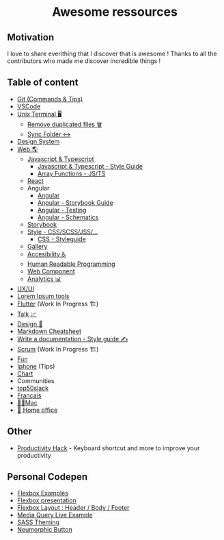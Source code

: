 <h1 align="center">
  Awesome ressources
</h1>

## Motivation

I love to share everithing that I discover that is awesome !
Thanks to all the contributors who made me discover incredible things !

## Table of content

- [Git (Commands & Tips)](/src/git.md)
- [VSCode](/src/vscode.md)
- [Unix Terminal 🖥](/src/unix-terminal.md)
  - [Remove duplicated files 🗑](/src/script/remove-duplicated-files.md)
  - [Sync Folder ↔️](/src/script/sync-folder.md)
- [Design System](/src/design-system/design-system.md)
- [Web 🌎](/src/web/web.md)
  - [Javascript & Typescript](/src/web/javascript-typescript.md)
    - [Javascript & Typescript - Style Guide](/src/web/javascript-typescript-style-guide.md)
    - [Array Functions - JS/TS](/src/web/array.md)
  - [React](/src/web/react.md)
  - Angular
    - [Angular](/src/web/angular/angular.md)
    - [Angular - Storybook Guide](/src/web/angular/angular-storybook.md)
    - [Angular - Testing](/src/web/angular/angular-testing.md)
    - [Angular - Schematics](/src/web/angular/angular-schematics.md)
  - [Storybook](/src/web/storybook/storybook.md)
  - [Style - CSS/SCSS/JSS/...](/src/web/css.md)
    - [CSS - Styleguide](/src/web/css-styleguide.md)
  - [Gallery](/src/web/gallery.md)
  - [Accesibility ♿️](/src/web/accesibility.md)
  - [Human Readable Programming](/src/web/human-readable-programming.md)
  - [Web Component](/src/web/web-component.md)
  - [Analytics 📊](/src/web/analytics.md)
- [UX/UI](/src/ux-ui/ux-ui.md)
- [Lorem Ipsum tools](/src/lorem-ipsum.md)
- [Flutter](/src/flutter.md) (Work In Progress 🏗)
- [Talk 📈](/src/talk.md)
- [Design 🎨](/src/design.md)
- [Markdown Cheatsheet](/src/markdown.md)
- [Write a documentation - Style guide ✍️](/src/write-documentation-style-guide.md)
- [Scrum](/src/scrum.md) (Work In Progress 🏗)
- [Fun](/src/fun.md)
- [Iphone](/src/iphone.md) (Tips)
- [Chart](/src/chart.md)
- Communities
- [top50slack](https://www.top50slack.com/#get)
- [Français](/src/french.md)
- [👨‍💻Mac](/src/mac.md)
- [🏡 Home office](/src/home-office.md)

## Other

- [Productivity Hack](https://productivity.so/all) - Keyboard shortcut and more to improve your productivity

## Personal Codepen

- [Flexbox Examples](https://codepen.io/chris2cant/pen/EBedyj)
- [Flexbox presentation](https://codepen.io/chris2cant/pen/GbqpvY)
- [Flexbox Layout : Header / Body / Footer](https://codepen.io/chris2cant/pen/joZGMN)
- [Media Query Live Example](https://codepen.io/chris2cant/pen/RzKZXv)
- [SASS Theming](https://codepen.io/chris2cant/pen/ExxJZGV?editors=1100)
- [Neumorphic Button](https://codepen.io/chris2cant/pen/GRJKmVo)
